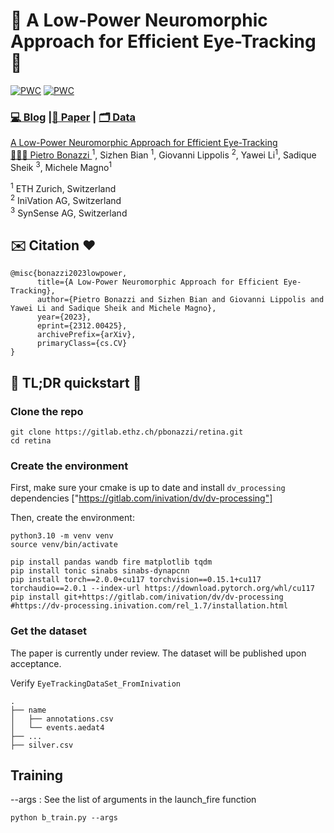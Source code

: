 #  👀 A Low-Power Neuromorphic Approach for Efficient Eye-Tracking   👀
[![PWC](https://img.shields.io/endpoint.svg?url=https://paperswithcode.com/badge/a-low-power-neuromorphic-approach-for/pupil-detection-on-ini-30)](https://paperswithcode.com/sota/pupil-detection-on-ini-30?p=a-low-power-neuromorphic-approach-for)
[![PWC](https://img.shields.io/endpoint.svg?url=https://paperswithcode.com/badge/a-low-power-neuromorphic-approach-for/pupil-tracking-on-ini-30)](https://paperswithcode.com/sota/pupil-tracking-on-ini-30?p=a-low-power-neuromorphic-approach-for) 

### [💻 Blog](https://pietrobonazzi.com/projects/retina) |[📜 Paper](https://arxiv.org/pdf/2312.00425.pdf) | [🗂️ Data](https://pietrobonazzi.com/projects/retina)

[A Low-Power Neuromorphic Approach for Efficient Eye-Tracking](https://arxiv.org/abs/2312.00425)  
 [🧑🏻‍🚀 Pietro Bonazzi ](https://linkedin.com/in/pietrobonazzi)<sup>1</sup>,
 Sizhen Bian <sup>1</sup>,
 Giovanni Lippolis <sup>2</sup>,
 Yawei Li<sup>1</sup>,
 Sadique Sheik <sup>3</sup>,
 Michele Magno<sup>1</sup>  <br>

<sup>1</sup> ETH Zurich, Switzerland  <br> 
<sup>2</sup> IniVation AG, Switzerland  <br> 
<sup>3</sup> SynSense AG, Switzerland

## ✉️ Citation ❤️
```
@misc{bonazzi2023lowpower,
      title={A Low-Power Neuromorphic Approach for Efficient Eye-Tracking}, 
      author={Pietro Bonazzi and Sizhen Bian and Giovanni Lippolis and Yawei Li and Sadique Sheik and Michele Magno},
      year={2023},
      eprint={2312.00425},
      archivePrefix={arXiv},
      primaryClass={cs.CV}
}
```
## 🚀 TL;DR quickstart 🚀

### Clone the repo

```
git clone https://gitlab.ethz.ch/pbonazzi/retina.git
cd retina
```


### Create the environment

First, make sure your cmake is up to date and install `dv_processing` dependencies ["https://gitlab.com/inivation/dv/dv-processing"]

Then, create the environment:

```
python3.10 -m venv venv
source venv/bin/activate

pip install pandas wandb fire matplotlib tqdm
pip install tonic sinabs sinabs-dynapcnn
pip install torch==2.0.0+cu117 torchvision==0.15.1+cu117 torchaudio==2.0.1 --index-url https://download.pytorch.org/whl/cu117
pip install git+https://gitlab.com/inivation/dv/dv-processing #https://dv-processing.inivation.com/rel_1.7/installation.html 
```


### Get the dataset
The paper is currently under review. The dataset will be published upon acceptance. 


Verify `EyeTrackingDataSet_FromInivation`

```
.
├── name
│   ├── annotations.csv
│   └── events.aedat4
├── ...
├── silver.csv
```


## Training
--args : See the list of arguments in the launch_fire function

```
python b_train.py --args
```

